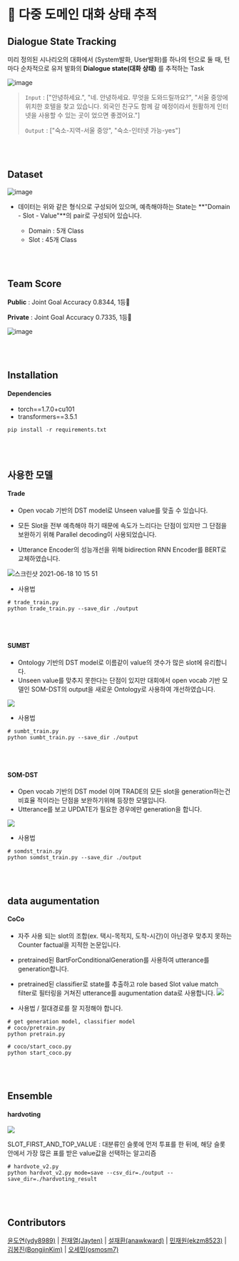 # 💬 다중 도메인 대화 상태 추적

## Dialogue State Tracking

미리 정의된 시나리오의 대화에서 (System발화, User발화)를 하나의 턴으로 둘 때, 턴마다 순차적으로 유저 발화의 **Dialogue state(대화 상태)** 를 추적하는 Task

![image](https://user-images.githubusercontent.com/38639633/122345725-23030d00-cf83-11eb-8023-e31719205950.png)

> `Input` : ["안녕하세요.", "네. 안녕하세요. 무엇을 도와드릴까요?", "서울 중앙에 위치한 호텔을 찾고 있습니다. 외국인 친구도 함께 갈 예정이라서 원활하게 인터넷을 사용할 수 있는 곳이 었으면 좋겠어요."]
>
> `Output` : ["숙소-지역-서울 중앙", "숙소-인터넷 가능-yes"]

<br><br>

## Dataset

![image](https://user-images.githubusercontent.com/38639633/122349426-37490900-cf87-11eb-9573-59351903c8bb.png)

- 데이터는 위와 같은 형식으로 구성되어 있으며, 예측해야하는 State는 **"Domain - Slot - Value"**의 pair로 구성되어 있습니다. 

	- Domain : 5개 Class
	- Slot : 45개 Class

	

<br><br>

## Team Score

**Public** : Joint Goal Accuracy 0.8344, 1등🥇

**Private** : Joint Goal Accuracy 0.7335, 1등🥇

[comment]: <> "아래 이미지는 주석"
[comment]: <> "![image]&#40;https://user-images.githubusercontent.com/38639633/119125512-d0f6c680-ba6c-11eb-952e-fdc6de36fef9.png&#41;"
![image](https://user-images.githubusercontent.com/48181287/119263872-c9c1eb00-bc1b-11eb-916c-f6e171f1ba79.png)


<br><br>

## Installation

#### Dependencies

- torch==1.7.0+cu101
- transformers==3.5.1


<!-- - pytorch-pretrained-bert -->

```
pip install -r requirements.txt
```

<br><br>

## 사용한 모델

####  Trade

- Open vocab 기반의 DST model로 Unseen value를 맞출 수 있습니다.

- 모든 Slot을 전부 예측해야 하기 때문에 속도가 느리다는 단점이 있지만 그 단점을 보완하기 위해 Parallel decoding이 사용되었습니다.

- Utterance Encoder의 성능개선을 위해 bidirection RNN Encoder를 BERT로 교체하였습니다.

![스크린샷 2021-06-18 10 15 51](https://user-images.githubusercontent.com/67869514/122490995-18e21c80-d01e-11eb-93e5-5f44cced27a6.png)


- 사용법
```
# trade_train.py
python trade_train.py --save_dir ./output
```

<br><br>

#### SUMBT

- Ontology 기반의 DST model로 이름같이 value의 갯수가 많은 slot에 유리합니다.
- Unseen value를 맞추지 못한다는 단점이 있지만 대회에서 open vocab 기반 모델인 SOM-DST의 output을 새로운 Ontology로 사용하여 개선하였습니다.

![](https://i.imgur.com/kNcXCxB.png)

- 사용법
```
# sumbt_train.py
python sumbt_train.py --save_dir ./output
```

<br><br>

#### SOM-DST

- Open vocab 기반의 DST model 이며 TRADE의 모든 slot을 generation하는건 비효율 적이라는 단점을 보완하기위해 등장한 모델입니다.
- Utterance를 보고 UPDATE가 필요한 경우에만 generation을 합니다.


![](https://i.imgur.com/d82ZWqz.png)



- 사용법
```
# somdst_train.py
python somdst_train.py --save_dir ./output
```

<br><br>

## data augumentation

#### CoCo

- 자주 사용 되는 slot의 조합(ex. 택시-목적지, 도착-시간)이 아닌경우 맞추지 못하는 Counter factual을 지적한 논문입니다.
- pretrained된 BartForConditionalGeneration를 사용하여 utterance를 generation합니다.
- pretrained된 classifier로 state를 추출하고 role based Slot value match filter로 필터링을 거쳐진 utterance를 augumentation data로 사용합니다.
![](https://i.imgur.com/EHq2uO3.png)

- 사용법 / 절대경로를 잘 지정해야 합니다.
```
# get generation model, classifier model
# coco/pretrain.py
python pretrain.py

# coco/start_coco.py
python start_coco.py
```

<br><br>

## Ensemble

#### hardvoting

![](https://i.imgur.com/soAswyD.png)

SLOT_FIRST_AND_TOP_VALUE : 대분류인 슬롯에 먼저 투표를 한 뒤에, 해당 슬롯 안에서 가장 많은 표를 받은 value값을 선택하는 알고리즘

```
# hardvote_v2.py
python hardvot_v2.py mode=save --csv_dir=./output --save_dir=./hardvoting_result
```


<br><br>

## Contributors

[윤도연(ydy8989)](https://github.com/ydy8989) | [전재열(Jayten)](https://github.com/Jayten) | [설재환(anawkward)](https://github.com/anawkward) | [민재원(ekzm8523)](https://github.com/ekzm8523) | [김봉진(BongjinKim)](https://github.com/BongjinKim) | [오세민(osmosm7)](https://github.com/osmosm7)







